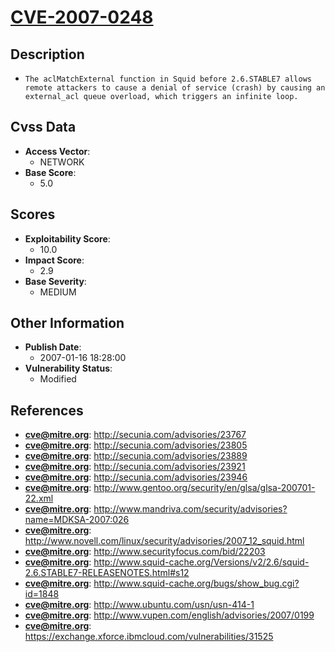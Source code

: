 
# [CVE-2007-0248](https://cve.mitre.org/cgi-bin/cvename.cgi?name=CVE-2007-0248)

## Description

- `The aclMatchExternal function in Squid before 2.6.STABLE7 allows remote attackers to cause a denial of service (crash) by causing an external_acl queue overload, which triggers an infinite loop.`

## Cvss Data

- **Access Vector**:
  - NETWORK
- **Base Score**:
  - 5.0

## Scores

- **Exploitability Score**:
  - 10.0
- **Impact Score**:
  - 2.9
- **Base Severity**:
  - MEDIUM

## Other Information

- **Publish Date**:
  - 2007-01-16 18:28:00
- **Vulnerability Status**:
  - Modified

## References

- **cve@mitre.org**: http://secunia.com/advisories/23767
- **cve@mitre.org**: http://secunia.com/advisories/23805
- **cve@mitre.org**: http://secunia.com/advisories/23889
- **cve@mitre.org**: http://secunia.com/advisories/23921
- **cve@mitre.org**: http://secunia.com/advisories/23946
- **cve@mitre.org**: http://www.gentoo.org/security/en/glsa/glsa-200701-22.xml
- **cve@mitre.org**: http://www.mandriva.com/security/advisories?name=MDKSA-2007:026
- **cve@mitre.org**: http://www.novell.com/linux/security/advisories/2007_12_squid.html
- **cve@mitre.org**: http://www.securityfocus.com/bid/22203
- **cve@mitre.org**: http://www.squid-cache.org/Versions/v2/2.6/squid-2.6.STABLE7-RELEASENOTES.html#s12
- **cve@mitre.org**: http://www.squid-cache.org/bugs/show_bug.cgi?id=1848
- **cve@mitre.org**: http://www.ubuntu.com/usn/usn-414-1
- **cve@mitre.org**: http://www.vupen.com/english/advisories/2007/0199
- **cve@mitre.org**: https://exchange.xforce.ibmcloud.com/vulnerabilities/31525

